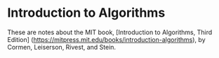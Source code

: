 Introduction to Algorithms
==========================

These are notes about the MIT book, [Introduction to Algorithms, Third Edition]
(https://mitpress.mit.edu/books/introduction-algorithms), by Cormen, Leiserson,
Rivest, and Stein.
